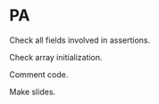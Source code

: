 PA
==

Check all fields involved in assertions. 

Check array initialization.

Comment code.

Make slides.
